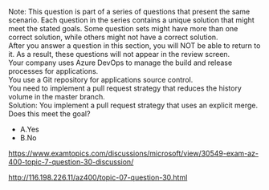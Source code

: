 Note: This question is part of a series of questions that present the same scenario. Each question in the series contains a unique solution that might meet the stated goals. Some question sets might have more than one correct solution, while others might not have a correct solution.<br/>After you answer a question in this section, you will NOT be able to return to it. As a result, these questions will not appear in the review screen.<br/>Your company uses Azure DevOps to manage the build and release processes for applications.<br/>You use a Git repository for applications source control.<br/>You need to implement a pull request strategy that reduces the history volume in the master branch.<br/>Solution: You implement a pull request strategy that uses an explicit merge.<br/>Does this meet the goal?<br/><ul><li class="multi-choice-item"><span class="multi-choice-letter" data-choice-letter="A">A.</span>Yes</li><li class="multi-choice-item correct-hidden"><span class="multi-choice-letter" data-choice-letter="B">B.</span>No</li></ul><p><a href="https://www.examtopics.com/discussions/microsoft/view/30549-exam-az-400-topic-7-question-30-discussion/">https://www.examtopics.com/discussions/microsoft/view/30549-exam-az-400-topic-7-question-30-discussion/</a></p><p><a href="http://116.198.226.11/az400/topic-07-question-30.html">http://116.198.226.11/az400/topic-07-question-30.html</a></p><script src="https://giscus.app/client.js"                    data-repo="azsamples/az204"                    data-repo-id="R_kgDOMRXzDQ"                    data-category="General"                    data-category-id="DIC_kwDOMRXzDc4Cgi27"                    data-mapping="pathname"                    data-strict="0"                    data-reactions-enabled="0"                    data-emit-metadata="0"                    data-input-position="bottom"                    data-theme="preferred_color_scheme"                    data-lang="en"                    crossorigin="anonymous"                    async>                    </script>